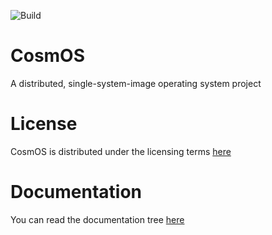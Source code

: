 ![Build](https://github.com/kurtmweber/CosmOS/workflows/Build/badge.svg)

# CosmOS
A distributed, single-system-image operating system project

# License

CosmOS is distributed under the licensing terms [here](https://github.com/kurtmweber/CosmOS/blob/master/LICENSE)

# Documentation

You can read the documentation tree [here](https://github.com/kurtmweber/CosmOS/blob/master/doc/index.md)






